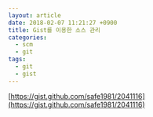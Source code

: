 ```yaml
---
layout: article
date: 2018-02-07 11:21:27 +0900
title: Gist를 이용한 소스 관리
categories:
  - scm
  - git
tags:
  - git
  - gist
---
```


[https://gist.github.com/safe1981/2041116](https://gist.github.com/safe1981/2041116)
